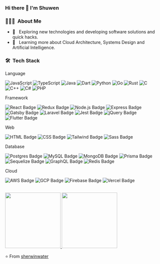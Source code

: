 ### Hi there 👋 I'm Shuwen

<h3> 👨🏻‍💻 &nbsp;About Me </h3>

- 🤔 &nbsp; Exploring new technologies and developing software solutions and quick hacks.
- 🌱 &nbsp; Learning more about Cloud Architecture, Systems Design and Artificial Intelligence.

<h3> 🛠 &nbsp;Tech Stack</h3>
<p>Language</p>

![JavaScript](https://img.shields.io/badge/JavaScript-323330?style=flat-square&logo=javascript&logoColor=F7DF1E)
![TypeScript](https://img.shields.io/badge/TypeScript-007ACC?style=style=flat-square&&logo=typescript&logoColor=white)
![Java](https://img.shields.io/badge/Java-ED8B00?style=flat-square&logo=java&logoColor=white)
![Dart](https://img.shields.io/badge/Go-00ADD8?style=flat-square&logo=go&logoColor=white)
![Python](https://img.shields.io/badge/Python-3776AB?style=flat-square&logo=python&logoColor=white)
![Go](https://img.shields.io/badge/Dart-0175C2?style=flat-square&logo=dart&logoColor=white)
![Rust](https://img.shields.io/badge/Rust-000000?style=flat-square&logo=rust&logoColor=white)
![C](https://img.shields.io/badge/C-00599C?style=flat-square&logo=c&logoColor=white)
![C++](https://img.shields.io/badge/C%2B%2B-00599C?style=flat-square&logo=c%2B%2B&logoColor=white)
![C#](https://img.shields.io/badge/C%23-239120?style=flat-square&logo=c-sharp&logoColor=white)
![PHP](https://img.shields.io/badge/PHP-777BB4?style=flat-square&logo=php&logoColor=white)

<p>Framework</p>

![React Badge](https://img.shields.io/badge/-React-61DBFB?style=flat-square&labelColor=black&logo=react&logoColor=61DBFB)
![Redux Badge](https://img.shields.io/badge/-Redux-764ABC?style=flat-square&labelColor=black&logo=redux&logoColor=764ABC)
![Node.js Badge](https://img.shields.io/badge/-Node.js-339933?style=flat-square&labelColor=black&logo=node.js&logoColor=339933)
![Express Badge](https://img.shields.io/badge/-Express-000000?style=flat-square&labelColor=black&logo=express&logoColor=fff)
![Gatsby Badge](https://img.shields.io/badge/-Gatsby-663399?style=flat-square&labelColor=black&logo=gatsby&logoColor=663399)
![Laravel Badge](https://img.shields.io/badge/Laravel-FF2D20?style=flat-square&logo=laravel&logoColor=white)
![Jest Badge](https://img.shields.io/badge/-Jest-C21325?style=flat-square&labelColor=black&logo=jest&logoColor=C21325)
![jQuery Badge](https://img.shields.io/badge/jQuery-0769AD?style=flat-square&logo=jquery&logoColor=white)
![Flutter Badge](https://img.shields.io/badge/Flutter-02569B?style=flat-square&logo=flutter&logoColor=white)

<p>Web</p>

![HTML Badge](https://img.shields.io/badge/-HTML-E34F26?style=flat-square&labelColor=black&logo=html5&logoColor=E34F26)
![CSS Badge](https://img.shields.io/badge/-CSS-1572B6?style=flat-square&labelColor=black&logo=css3&logoColor=1572B6)
![Tailwind Badge](https://img.shields.io/badge/Tailwind_CSS-38B2AC?style=flat-square&logo=tailwind-css&logoColor=white)
![Sass Badge](https://img.shields.io/badge/-Sass-CC6699?style=flat-square&labelColor=black&logo=sass&logoColor=CC6699)

<p>Database</p>

![Postgres Badge](https://img.shields.io/badge/PostgreSQL-316192?style=flat-square&logo=postgresql&logoColor=white)
![MySQL Badge](https://img.shields.io/badge/MySQL-00000F?style=flat-square&logo=mysql&logoColor=white)
![MongoDB Badge](https://img.shields.io/badge/-MongoDB-47A248?style=flat-square&labelColor=black&logo=mongodb&logoColor=47A248)
![Prisma Badge](https://img.shields.io/badge/Prisma-3982CE?style=flat-square&logo=Prisma&logoColor=white)
![Sequelize Badge](https://img.shields.io/badge/Sequelize-52B0E7?style=flat-square&logo=Sequelize&logoColor=white)
![GraphQL Badge](https://img.shields.io/badge/-GraphQL-E10098?style=flat-square&labelColor=black&logo=graphql&logoColor=E10098)
![Redis Badge](https://img.shields.io/badge/redis-%23DD0031.svg?&style=flat-square&logo=redis&logoColor=white)

<p>Cloud</p>

![AWS Badge](https://img.shields.io/badge/Amazon_AWS-FF9900?style=flat-square&logo=amazonaws&logoColor=white)
![GCP Badge](https://img.shields.io/badge/Google_Cloud-4285F4?style=flat-square&logo=google-cloud&logoColor=white)
![Firebase Badge](https://img.shields.io/badge/-Firebase-FFCA28?style=flat-square&labelColor=black&logo=firebase&logoColor=FFCA28)
![Vercel Badge](https://img.shields.io/badge/Vercel-000000?style=flat-square&logo=vercel&logoColor=white)

<br/>

<a href="https://github.com/sherwinwater">
    <img height="180em" src="https://github-readme-stats.vercel.app/api?username=sherwinwater&theme=cobalt&show_icons=true" />
  <img height="180em" src="https://github-readme-stats.vercel.app/api/top-langs/?username=sherwinwater&theme=buefy&layout=compact" />
</a>

<br/>

⭐️ From [sherwinwater](https://github.com/sherwinwater)

<!-- https://dev.to/envoy_/150-badges-for-github-pnk -->
